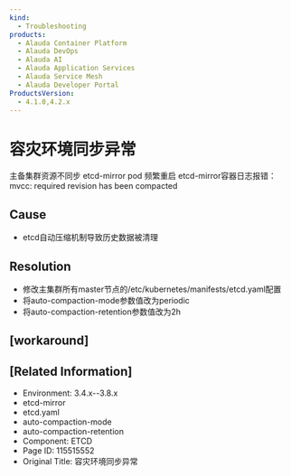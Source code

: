 ```yaml
---
kind:
  - Troubleshooting
products:
  - Alauda Container Platform
  - Alauda DevOps
  - Alauda AI
  - Alauda Application Services
  - Alauda Service Mesh
  - Alauda Developer Portal
ProductsVersion:
  - 4.1.0,4.2.x
---
```

<!-- A type of document that involves encountering a fault, diagnosing it, performing root cause analysis, and providing solutions. -->

# 容灾环境同步异常

主备集群资源不同步 etcd-mirror pod 频繁重启 etcd-mirror容器日志报错：mvcc: required revision has been compacted

## Cause
- etcd自动压缩机制导致历史数据被清理

## Resolution
- 修改主集群所有master节点的/etc/kubernetes/manifests/etcd.yaml配置
- 将auto-compaction-mode参数值改为periodic
- 将auto-compaction-retention参数值改为2h

## [workaround]

## [Related Information]
- Environment: 3.4.x--3.8.x
- etcd-mirror
- etcd.yaml
- auto-compaction-mode
- auto-compaction-retention
- Component: ETCD
- Page ID: 115515552
- Original Title: 容灾环境同步异常
